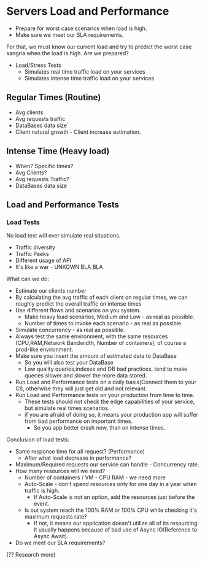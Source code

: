 # Servers Load and Performance

- Prepare for worst case scenarios when load is high.
- Make sure we meet our SLA requirements.

For that, we must know our current load and try to predict the worst case sangria when the load is high. Are we prepared?

- Load/Stress Tests
  - Simulates real time traffic load on your services
  - Simulates intense time traffic load on your services

## Regular Times (Routine)

- Avg clients
- Avg requests traffic
- DataBases data size`
- Client natural growth - Client increase estimation.

## Intense Time (Heavy load)

- When? Specific times?
- Avg Clients?
- Avg requests Traffic?
- DataBases data size

## Load and Performance Tests

### Load Tests

No load test will ever simulate real situations.

- Traffic diversity
- Traffic Peeks
- Different usage of API
- It's like a war - UNKOWN BLA BLA

What can we do:

- Estimate our clients number
- By calculating the avg traffic of each client on regular times, we can roughly predict the overall traffic on intense times
- Use different flows and scenarios on you system.
  - Make heavy load scenarios, Medium and Low - as real as possible.
  - Number of times to invoke each scenario - as real as possible.
- Simulate concurrency - as real as possible.
- Always test the same environment, with the same resources (CPU,RAM,Network Bandwidth, Number of containers), of course a prod-like environment.
- Make sure you insert the amount of estimated data to DataBase
  - So you will also test your DataBase
  - Low quality queries,indexes and DB bad practices, tend to make queries slower and slower the more data stored.
- Run Load and Performance tests on a daily basis(Connect them to your CI), otherwise they will just get old and not relevant.
- Run Load and Performance tests on your production from time to time.
  - These tests should not check the edge capabilities of your service, but simulate real times scenarios.
  - if you are afraid of doing so, it means your production app will suffer from bad performance on important times.
    - So you app better crash now, than on intense times.

Conclusion of load tests:

- Same response time for all request? (Performance)
  - After what load decrease in performance?
- Maximum/Required requests our service can handle - Concurrency rate.
- How many resources will we need?
  - Number of containers / VM - CPU RAM - we need more
  - Auto-Scale - don't spend resources only for one day in a year when traffic is high.
    - If Auto-Scale is not an option, add the resources just before the event.
  - Is out system reach the 100% RAM or 100% CPU while checking it's maximum requests rate?
    - If not, it means our application doesn't utilize all of its resourcing. It usually happens because of bad use of Async IO(Reference to Async Await).
- Do we meet our SLA requirements?

(?? Research more)
